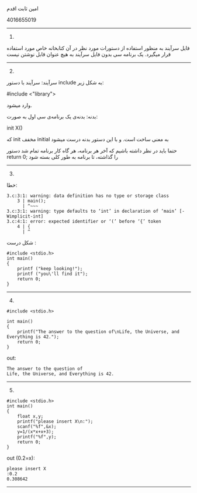 امین ثابت اقدم

4016655019

---
1.

 فایل سرآیند به منظور استفاده از دستورات مورد نظر در آن کتابخانه خاص مورد استفاده قرار میگیرد. یک برنامه سی بدون فایل سرآیند به هیچ عنوان قابل نوشتن نیست

---

2.

سرآیند: سرآیند با دستور include به شکل زیر:

#include <"library">

وارد میشود.

بدنه: بدنه‌ی یک برنامه‌ی سی اول به صورت:

init X()

که init مخفف initial به معنی ساخت است. و با این دستور بدنه درست میشود

حتما باید در نظر داشته باشیم که آخر هر برنامه، هر گاه کار برنامه تمام شد دستور return 0; را گذاشته، تا برنامه به طور کلی بسته شود

---
3.
خطا:
```
3.c:3:1: warning: data definition has no type or storage class
    3 | main();
      | ^~~~
3.c:3:1: warning: type defaults to ‘int’ in declaration of ‘main’ [-Wimplicit-int]
3.c:4:1: error: expected identifier or ‘(’ before ‘{’ token
    4 | {
      | ^
```

شکل درست
:
```
#include <stdio.h>
int main()
{
    printf ("keep looking!");
    printf ("you\'ll find it");
    return 0;
}
```

---

4.


```
#include <stdio.h>

int main()
{
    printf("The answer to the question of\nLife, the Universe, and Everything is 42.");
    return 0;
}
```
out:
```
The answer to the question of
Life, the Universe, and Everything is 42.
```
---
5.

```
#include <stdio.h>
int main()
{
    float x,y;
    printf("please insert X\n:");
    scanf("%f",&x);
    y=1/(x*x+x+3);
    printf("%f",y);
    return 0;
}
```
out (0.2=x):

```
please insert X
:0.2
0.308642
```
---

